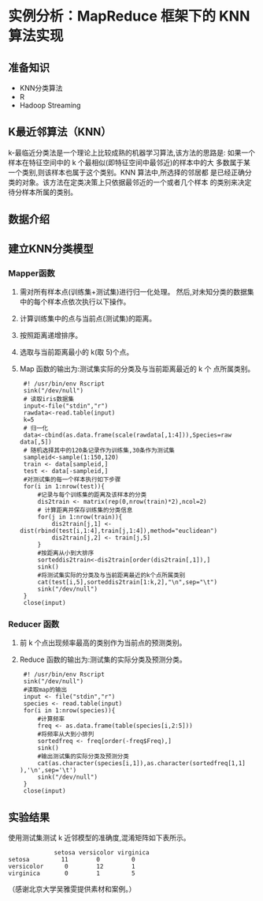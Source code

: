 # 实例分析：MapReduce 框架下的 KNN 算法实现

## 准备知识

* KNN分类算法
* R
* Hadoop Streaming

## K最近邻算法（KNN）


k-最临近分类法是一个理论上比较成熟的机器学习算法,该方法的思路是: 如果一个样本在特征空间中的 k 个最相似(即特征空间中最邻近)的样本中的大 多数属于某一个类别,则该样本也属于这个类别。KNN 算法中,所选择的邻居都 是已经正确分类的对象。该方法在定类决策上只依据最邻近的一个或者几个样本 的类别来决定待分样本所属的类别。



## 数据介绍

## 建立KNN分类模型

### Mapper函数

1. 需对所有样本点(训练集+测试集)进行归一化处理。 然后,对未知分类的数据集中的每个样本点依次执行以下操作。
2. 计算训练集中的点与当前点(测试集)的距离。
3. 按照距离递增排序。
4. 选取与当前距离最小的 k(取 5)个点。
5. Map 函数的输出为:测试集实际的分类及与当前距离最近的 k 个 点所属类别。


		#! /usr/bin/env Rscript		sink("/dev/null")		# 读取iris数据集 		input<-file("stdin","r") 		rawdata<-read.table(input) 		k=5		# 归一化 		data<-cbind(as.data.frame(scale(rawdata[,1:4])),Species=raw data[,5])		# 随机选择其中的120条记录作为训练集,30条作为测试集 		sampleid<-sample(1:150,120)		train <- data[sampleid,]		test <- data[-sampleid,]		#对测试集的每一个样本执行如下步骤 		for(i in 1:nrow(test)){			#记录与每个训练集的距离及该样本的分类			dis2train <- matrix(rep(0,nrow(train)*2),ncol=2)			# 计算距离并保存训练集的分类信息			for(j in 1:nrow(train)){				dis2train[j,1] <- dist(rbind(test[i,1:4],train[j,1:4]),method="euclidean")				dis2train[j,2] <- train[j,5]			}				#按距离从小到大排序 			sorteddis2train<-dis2train[order(dis2train[,1]),] 			sink()				#将测试集实际的分类及与当前距离最近的k个点所属类别 			cat(test[i,5],sorteddis2train[1:k,2],"\n",sep="\t") 			sink("/dev/null")		} 		close(input)


### Reducer 函数
1. 前 k 个点出现频率最高的类别作为当前点的预测类别。 
2. Reduce 函数的输出为:测试集的实际分类及预测分类。


		#! /usr/bin/env Rscript		sink("/dev/null")		#读取map的输出		input <- file("stdin","r") 		species <- read.table(input)		for(i in 1:nrow(species)){ 
			#计算频率			freq <- as.data.frame(table(species[i,2:5]))			#将频率从大到小排列			sortedfreq <- freq[order(-freq$Freq),] 			sink()			#输出测试集的实际分类及预测分类 			cat(as.character(species[i,1]),as.character(sortedfreq[1,1] ),'\n',sep='\t')			sink("/dev/null") 		}		close(input)




## 实验结果


使用测试集测试 k 近邻模型的准确度,混淆矩阵如下表所示。



	             setosa versicolor virginica
	setosa         11        0         0	versicolor      0        12        1	virginica       0        1         5


（感谢北京大学吴雅雯提供素材和案例。）
